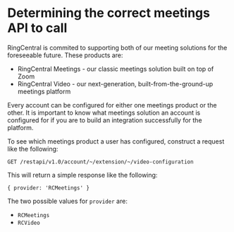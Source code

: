 # Determining the correct meetings API to call

RingCentral is commited to supporting both of our meeting solutions for the foreseeable future. These products are:

* RingCentral Meetings - our classic meetings solution built on top of Zoom
* RingCentral Video - our next-generation, built-from-the-ground-up meetings platform

Every account can be configured for either one meetings product or the other. It is important to know what meetings solution an account is configured for if you are to build an integration successfully for the platform.

To see which meetings product a user has configured, construct a request like the following:

```
GET /restapi/v1.0/account/~/extension/~/video-configuration
```

This will return a simple response like the following:

```
{ provider: 'RCMeetings' }
```

The two possible values for `provider` are:

* `RCMeetings`
* `RCVideo`